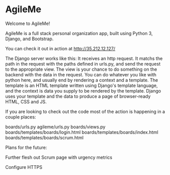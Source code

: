 # AgileMe

Welcome to AgileMe!

AgileMe is a full stack personal organization app, built using Python 3, Django, and Bootstrap.

You can check it out in action at http://35.212.12.127/

The Django server works like this:
It receives an http request. It matchs the path in the request with the paths defined in urls.py, and send the request to the appropriate view.
The view is your chance to do something on the backend with the data in the request. You can do whatever you like with python here, and usually end by rendering a context and a template.
The template is an HTML template written using Django's template language, and the context is data you supply to be rendered by the template. 
Django uses your template and the data to produce a page of browser-ready HTML, CSS and JS.

If you are looking to check out the code most of the action is happening in a couple places:

boards/urls.py
agileme/urls.py
boards/views.py
boards/templates/boards/login.html
boards/templates/boards/index.html
boards/templates/boards/scrum.html


Plans for the future:

Further flesh out Scrum page with urgency metrics

Configure HTTPS

